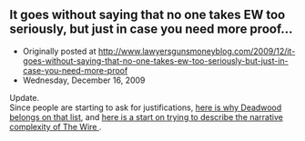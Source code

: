## It goes without saying that no one takes EW too seriously, but just in case you need more proof...

 * Originally posted at http://www.lawyersgunsmoneyblog.com/2009/12/it-goes-without-saying-that-no-one-takes-ew-too-seriously-but-just-in-case-you-need-more-proof
 * Wednesday, December 16, 2009


Update.  
Since people are starting to ask for justifications, [here is why 
Deadwood 
belongs on that list](http://acephalous.typepad.com/acephalous/2006/08/deadwood\_and\_to.html), and [here is a start on trying to describe the narrative complexity of 
The Wire
](http://acephalous.typepad.com/acephalous/2008/01/form-follows-th.html).

